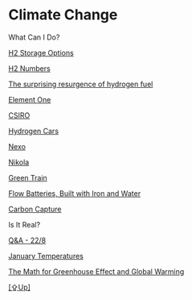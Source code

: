 # Climate Change

What Can I Do?

[H2 Storage Options](../../2020/10/h2-storage.md)

[H2 Numbers](../../2020/07/h2-numbers.md)

[The surprising resurgence of hydrogen fuel](../../2018/11/the-surprising-resurgence-of-hydrogen.md)

[Element One](../../2018/10/element-one.md)

[CSIRO](../../2018/10/csiro.md)

[Hydrogen Cars](../../2018/09/hydrogen-cars.md)

[Nexo](../../2018/09/hyunda-nexo-additions.md)

[Nikola](../../2018/09/nikola.md)

[Green Train](../../2018/12/train.md)

[Flow Batteries, Built with Iron and Water](../../2018/07/battery-fueled-by-iron-and-water.md)

[Carbon Capture](../../2019/01/carboncapture.md)

Is It Real?

[Q&A - 22/8](../../2015/08/q-218.md)

[January Temperatures](../../2018/01/january-temperatures.md)

[The Math for Greenhouse Effect and Global Warming](../../2019/07/greenhouse-effect-math.md)

[[⇪Up]](../..)
